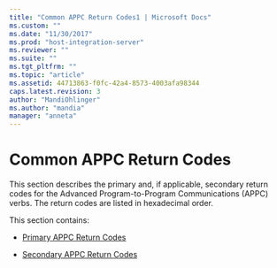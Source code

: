 ```yaml
---
title: "Common APPC Return Codes1 | Microsoft Docs"
ms.custom: ""
ms.date: "11/30/2017"
ms.prod: "host-integration-server"
ms.reviewer: ""
ms.suite: ""
ms.tgt_pltfrm: ""
ms.topic: "article"
ms.assetid: 44713863-f0fc-42a4-8573-4003afa98344
caps.latest.revision: 3
author: "MandiOhlinger"
ms.author: "mandia"
manager: "anneta"
---
```

# Common APPC Return Codes
This section describes the primary and, if applicable, secondary return codes for the Advanced Program-to-Program Communications (APPC) verbs. The return codes are listed in hexadecimal order.  
  
 This section contains:  
  
-   [Primary APPC Return Codes](../core/primary-appc-return-codes1.md)  
  
-   [Secondary APPC Return Codes](../core/secondary-appc-return-codes2.md)